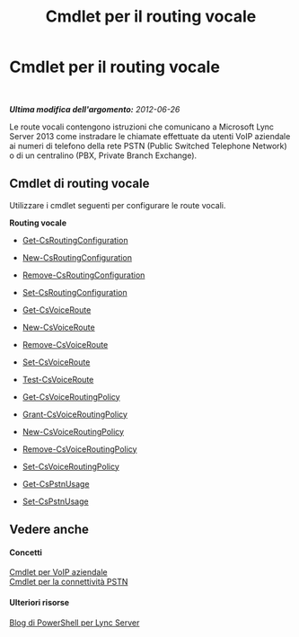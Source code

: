 ﻿---
title: Cmdlet per il routing vocale
TOCTitle: Cmdlet per il routing vocale
ms:assetid: 8f05b25e-cc62-4d85-a5d8-4ed56f28dfbf
ms:mtpsurl: https://technet.microsoft.com/it-it/library/Gg416494(v=OCS.15)
ms:contentKeyID: 49301300
ms.date: 08/24/2015
mtps_version: v=OCS.15
ms.translationtype: HT
---

# Cmdlet per il routing vocale

 

_**Ultima modifica dell'argomento:** 2012-06-26_

Le route vocali contengono istruzioni che comunicano a Microsoft Lync Server 2013 come instradare le chiamate effettuate da utenti VoIP aziendale ai numeri di telefono della rete PSTN (Public Switched Telephone Network) o di un centralino (PBX, Private Branch Exchange).

## Cmdlet di routing vocale

Utilizzare i cmdlet seguenti per configurare le route vocali.

**Routing vocale**

  -   
    [Get-CsRoutingConfiguration](get-csroutingconfiguration.md)

  -   
    [New-CsRoutingConfiguration](new-csroutingconfiguration.md)

  -   
    [Remove-CsRoutingConfiguration](remove-csroutingconfiguration.md)

  -   
    [Set-CsRoutingConfiguration](set-csroutingconfiguration.md)

  -   
    [Get-CsVoiceRoute](get-csvoiceroute.md)

  -   
    [New-CsVoiceRoute](new-csvoiceroute.md)

  -   
    [Remove-CsVoiceRoute](remove-csvoiceroute.md)

  -   
    [Set-CsVoiceRoute](set-csvoiceroute.md)

  -   
    [Test-CsVoiceRoute](test-csvoiceroute.md)

  - [Get-CsVoiceRoutingPolicy](get-csvoiceroutingpolicy.md)

  - [Grant-CsVoiceRoutingPolicy](grant-csvoiceroutingpolicy.md)

  - [New-CsVoiceRoutingPolicy](new-csvoiceroutingpolicy.md)

  - [Remove-CsVoiceRoutingPolicy](remove-csvoiceroutingpolicy.md)

  - [Set-CsVoiceRoutingPolicy](set-csvoiceroutingpolicy.md)

  -   
    [Get-CsPstnUsage](get-cspstnusage.md)

  -   
    [Set-CsPstnUsage](set-cspstnusage.md)

## Vedere anche

#### Concetti

[Cmdlet per VoIP aziendale](lync-server-2013-enterprise-voice-cmdlets.md)  
[Cmdlet per la connettività PSTN](lync-server-2013-pstn-connectivity-cmdlets.md)  

#### Ulteriori risorse

[Blog di PowerShell per Lync Server](http://go.microsoft.com/fwlink/?linkid=203150%26clcid=0x410)

